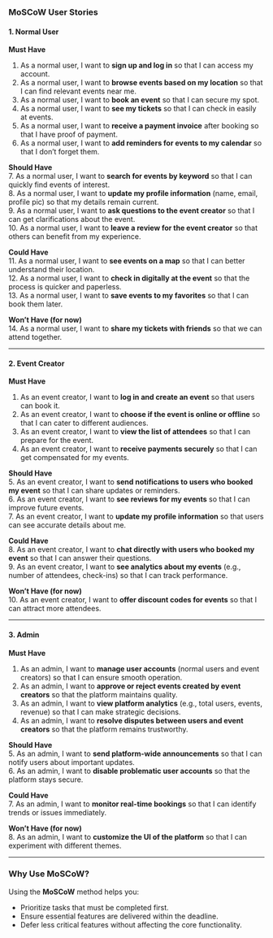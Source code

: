 

### **MoSCoW User Stories**


#### **1. Normal User**
**Must Have**  
1. As a normal user, I want to **sign up and log in** so that I can access my account.  
2. As a normal user, I want to **browse events based on my location** so that I can find relevant events near me.  
3. As a normal user, I want to **book an event** so that I can secure my spot.  
4. As a normal user, I want to **see my tickets** so that I can check in easily at events.  
5. As a normal user, I want to **receive a payment invoice** after booking so that I have proof of payment.  
6. As a normal user, I want to **add reminders for events to my calendar** so that I don’t forget them.  

**Should Have**  
7. As a normal user, I want to **search for events by keyword** so that I can quickly find events of interest.  
8. As a normal user, I want to **update my profile information** (name, email, profile pic) so that my details remain current.  
9. As a normal user, I want to **ask questions to the event creator** so that I can get clarifications about the event.  
10. As a normal user, I want to **leave a review for the event creator** so that others can benefit from my experience.  

**Could Have**  
11. As a normal user, I want to **see events on a map** so that I can better understand their location.  
12. As a normal user, I want to **check in digitally at the event** so that the process is quicker and paperless.  
13. As a normal user, I want to **save events to my favorites** so that I can book them later.

**Won’t Have (for now)**  
14. As a normal user, I want to **share my tickets with friends** so that we can attend together.

---

#### **2. Event Creator**
**Must Have**  
1. As an event creator, I want to **log in and create an event** so that users can book it.  
2. As an event creator, I want to **choose if the event is online or offline** so that I can cater to different audiences.  
3. As an event creator, I want to **view the list of attendees** so that I can prepare for the event.  
4. As an event creator, I want to **receive payments securely** so that I can get compensated for my events.  

**Should Have**  
5. As an event creator, I want to **send notifications to users who booked my event** so that I can share updates or reminders.  
6. As an event creator, I want to **see reviews for my events** so that I can improve future events.  
7. As an event creator, I want to **update my profile information** so that users can see accurate details about me.  

**Could Have**  
8. As an event creator, I want to **chat directly with users who booked my event** so that I can answer their questions.  
9. As an event creator, I want to **see analytics about my events** (e.g., number of attendees, check-ins) so that I can track performance.  

**Won’t Have (for now)**  
10. As an event creator, I want to **offer discount codes for events** so that I can attract more attendees.

---

#### **3. Admin**
**Must Have**  
1. As an admin, I want to **manage user accounts** (normal users and event creators) so that I can ensure smooth operation.  
2. As an admin, I want to **approve or reject events created by event creators** so that the platform maintains quality.  
3. As an admin, I want to **view platform analytics** (e.g., total users, events, revenue) so that I can make strategic decisions.  
4. As an admin, I want to **resolve disputes between users and event creators** so that the platform remains trustworthy.

**Should Have**  
5. As an admin, I want to **send platform-wide announcements** so that I can notify users about important updates.  
6. As an admin, I want to **disable problematic user accounts** so that the platform stays secure.  

**Could Have**  
7. As an admin, I want to **monitor real-time bookings** so that I can identify trends or issues immediately.

**Won’t Have (for now)**  
8. As an admin, I want to **customize the UI of the platform** so that I can experiment with different themes.

---

### **Why Use MoSCoW?**
Using the **MoSCoW** method helps you:  
- Prioritize tasks that must be completed first.  
- Ensure essential features are delivered within the deadline.  
- Defer less critical features without affecting the core functionality.  
